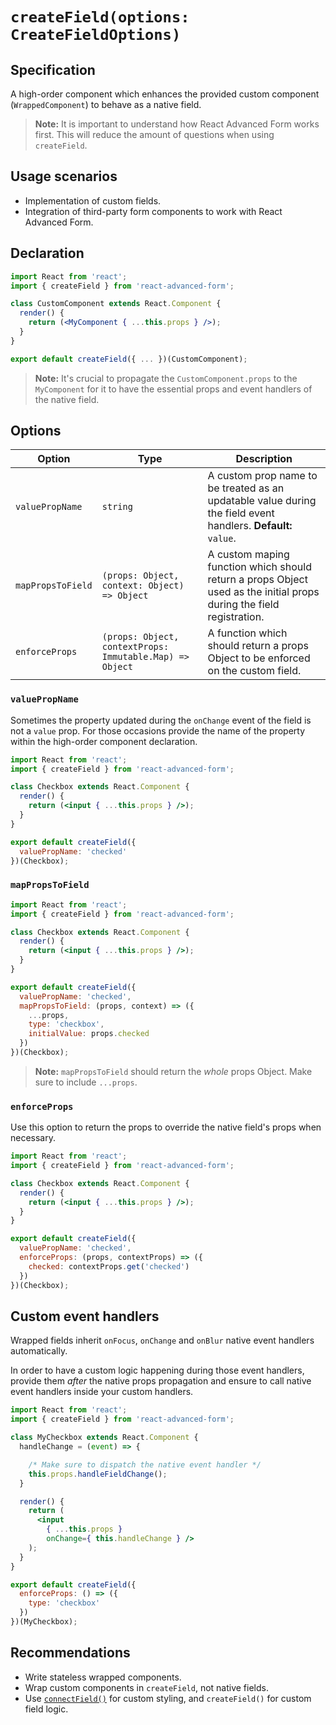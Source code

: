 # `createField(options: CreateFieldOptions)`

## Specification
A high-order component which enhances the provided custom component (`WrappedComponent`) to behave as a native field.

> **Note:** It is important to understand how React Advanced Form works first. This will reduce the amount of questions when using `createField`.

## Usage scenarios
* Implementation of custom fields.
* Integration of third-party form components to work with React Advanced Form.

## Declaration
```jsx
import React from 'react';
import { createField } from 'react-advanced-form';

class CustomComponent extends React.Component {
  render() {
    return (<MyComponent { ...this.props } />);
  }
}

export default createField({ ... })(CustomComponent);
```

> **Note:** It's crucial to propagate the `CustomComponent.props` to the `MyComponent` for it to have the essential props and event handlers of the native field.

## Options
| Option | Type | Description |
| ------ | ---- | ----------- |
| `valuePropName` | `string` | A custom prop name to be treated as an updatable value during the field event handlers. **Default:** `value`. |
| `mapPropsToField` | `(props: Object, context: Object) => Object` | A custom maping function which should return a props Object used as the initial props during the field registration. |s
| `enforceProps` | `(props: Object, contextProps: Immutable.Map) => Object` | A function which should return a props Object to be enforced on the custom field. |

### `valuePropName`
Sometimes the property updated during the `onChange` event of the field is not a `value` prop. For those occasions provide the name of the property within the high-order component declaration.

```jsx
import React from 'react';
import { createField } from 'react-advanced-form';

class Checkbox extends React.Component {
  render() {
    return (<input { ...this.props } />);
  }
}

export default createField({
  valuePropName: 'checked'
})(Checkbox);
```

### `mapPropsToField`
```jsx
import React from 'react';
import { createField } from 'react-advanced-form';

class Checkbox extends React.Component {
  render() {
    return (<input { ...this.props } />);
  }
}

export default createField({
  valuePropName: 'checked',
  mapPropsToField: (props, context) => ({
    ...props,
    type: 'checkbox',
    initialValue: props.checked
  })
})(Checkbox);
```

> **Note:** `mapPropsToField` should return the *whole* props Object. Make sure to include `...props`.

### `enforceProps`
Use this option to return the props to override the native field's props when necessary.

```jsx
import React from 'react';
import { createField } from 'react-advanced-form';

class Checkbox extends React.Component {
  render() {
    return (<input { ...this.props } />);
  }
}

export default createField({
  valuePropName: 'checked',
  enforceProps: (props, contextProps) => ({
    checked: contextProps.get('checked')
  })
})(Checkbox);
```

## Custom event handlers
Wrapped fields inherit `onFocus`, `onChange` and `onBlur` native event handlers automatically.

In order to have a custom logic happening during those event handlers, provide them *after* the native props propagation and ensure to call native event handlers inside your custom handlers.

```jsx
import React from 'react';
import { createField } from 'react-advanced-form';

class MyCheckbox extends React.Component {
  handleChange = (event) => {

    /* Make sure to dispatch the native event handler */
    this.props.handleFieldChange();
  }

  render() {
    return (
      <input
        { ...this.props }
        onChange={ this.handleChange } />
    );
  }
}

export default createField({
  enforceProps: () => ({
    type: 'checkbox'
  })
})(MyCheckbox);
```

## Recommendations
* Write stateless wrapped components.
* Wrap custom components in `createField`, not native fields.
* Use [`connectField()`](./connectField.md) for custom styling, and `createField()` for custom field logic.
